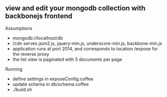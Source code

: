 view and edit your mongodb collection with backbonejs frontend
---

Assumptions

* mongodb://localhost/db
* /cdn serves json2.js, jquery-min.js, underscore-min.js, backbone-min.js
* application runs at port 2014, and corresponds to location /expose for the reverse proxy
* the list view is paginated with 5 documents per page


Running
* define settings in exposeConfig.coffee
* update schema in db/schema.coffee
* ./build.sh

